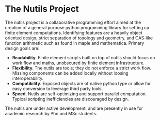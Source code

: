The Nutils Project
==================

The nutils project is a collaborative programming effort aimed at the
creation of a general purpose python programming library for setting up finite
element computations. Identifying features are a heavily object oriented
design, strict separation of topology and geometry, and CAS-like function
arithmetic such as found in maple and mathematica. Primary design goals
are:

  * __Readability__. Finite element scripts built on top of nutils should focus
    on work flow and maths, unobscured by finite element infrastructure.
  * __Flexibility__. The nutils are tools; they do not enforce a strict work
    flow. Missing components can be added locally without loosing
    interoperability.
  * __Compatibility__. Exposed objects are of native python type or allow for
    easy conversion to leverage third party tools.
  * __Speed__. Nutils are self-optimizing and support parallel computation.
    Typical scripting inefficiencies are discouraged by design.

The nutils are under active development, and are presently in use for
academic research by Phd and MSc students.
